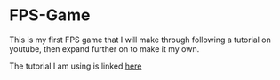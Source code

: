 # FPS-Game
This is my first FPS game that I will make through following a tutorial on youtube, then expand further on to make it my own.

The tutorial I am using is linked [here](https://www.youtube.com/watch?v=rJqP5EesxLk&list=PLGUw8UNswJEOv8c5ZcoHarbON6mIEUFBC&index=1)
